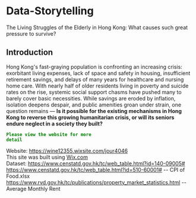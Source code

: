 # Data-Storytelling
The Living Struggles of the Elderly in Hong Kong: What causes such great pressure to survive?
## Introduction
Hong Kong's fast-graying population is confronting an increasing crisis: exorbitant living expenses, lack of space and safety in housing, insufficient retirement savings, and delays of many years for healthcare and nursing home care. With nearly half of older residents living in poverty and suicide rates on the rise, systemic social support chasms have pushed many to barely cover basic necessities. While savings are eroded by inflation, isolation deepens despair, and public amenities groan under strain, one question remains — **Is it possible for the existing mechanisms in Hong Kong to reverse this growing humanitarian crisis, or will its seniors endure neglect in a society they built?**

<code style="color : green">**Please view the website for more detail**</code>

Website: https://wine12355.wixsite.com/jour4046  
This site was built using [Wix.com](https://www.wix.com/)  
Dataset: https://www.censtatd.gov.hk/tc/web_table.html?id=140-09005#   
https://www.censtatd.gov.hk/tc/web_table.html?id=510-60001# -- CPI of Food.xlsx  
https://www.rvd.gov.hk/tc/publications/property_market_statistics.html -- Average Monthly Rent
